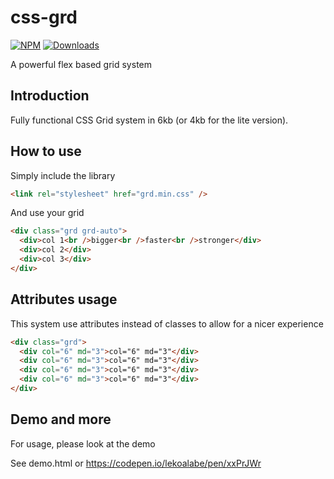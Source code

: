 # css-grd

[![NPM](https://nodei.co/npm/css-grd.png?mini=true)](https://nodei.co/npm/css-grd/)
[![Downloads](https://img.shields.io/npm/dt/css-grd.svg)](https://www.npmjs.com/package/css-grd)

A powerful flex based grid system

## Introduction

Fully functional CSS Grid system in 6kb (or 4kb for the lite version).

## How to use

Simply include the library

```html
<link rel="stylesheet" href="grd.min.css" />
```

And use your grid

```html
<div class="grd grd-auto">
  <div>col 1<br />bigger<br />faster<br />stronger</div>
  <div>col 2</div>
  <div>col 3</div>
</div>
```

## Attributes usage

This system use attributes instead of classes to allow for a nicer experience

```html
<div class="grd">
  <div col="6" md="3">col="6" md="3"</div>
  <div col="6" md="3">col="6" md="3"</div>
  <div col="6" md="3">col="6" md="3"</div>
  <div col="6" md="3">col="6" md="3"</div>
</div>
```

## Demo and more

For usage, please look at the demo

See demo.html or https://codepen.io/lekoalabe/pen/xxPrJWr
